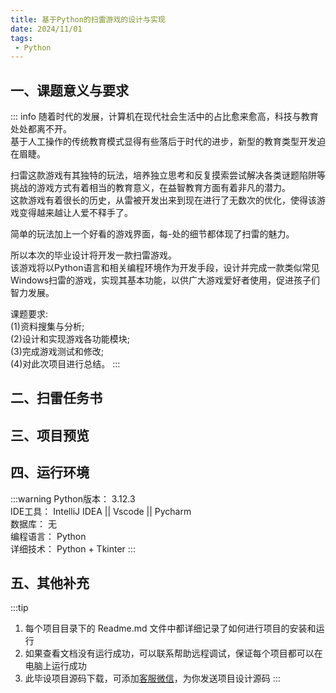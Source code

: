 ```yaml
---
title: 基于Python的扫雷游戏的设计与实现
date: 2024/11/01
tags:
 - Python
---
```


## 一、课题意义与要求

::: info
随着时代的发展，计算机在现代社会生活中的占比愈来愈高，科技与教育处处都离不开。  
基于人工操作的传统教育模式显得有些落后于时代的进步，新型的教育类型开发迫在眉睫。  

扫雷这款游戏有其独特的玩法，培养独立思考和反复摸索尝试解决各类谜题陷阱等挑战的游戏方式有着相当的教育意义，在益智教育方面有着非凡的潜力。    
这款游戏有着很长的历史，从雷被开发出来到现在进行了无数次的优化，使得该游戏变得越来越让人爱不释手了。

简单的玩法加上一个好看的游戏界面，每-处的细节都体现了扫雷的魅力。 

所以本次的毕业设计将开发一款扫雷游戏。  
该游戏将以Python语言和相关编程环境作为开发手段，设计并完成一款类似常见Windows扫雷的游戏，实现其基本功能，以供广大游戏爱好者使用，促进孩子们智力发展。

课题要求:   
(1)资料搜集与分析;    
(2)设计和实现游戏各功能模块;    
(3)完成游戏测试和修改;    
(4)对此次项目进行总结。
:::

## 二、扫雷任务书
<!-- ![扫雷任务书|800x600](https://img.liugezhou.online/bishe/saolei/saolei.png) -->
<ImageView url="https://img.liugezhou.online/bishe/saolei/saolei.png" :width="800" :height="800" fit="contain"/>

## 三、项目预览
<ImageView url="https://img.liugezhou.online/bishe/saolei/saolei2.png" :width="800" :height="800" />

<ImageView url="https://img.liugezhou.online/bishe/saolei/saolei3.png" :width="800" :height="800" />

## 四、运行环境
:::warning
Python版本： 3.12.3    
IDE工具：   IntelliJ IDEA || Vscode || Pycharm   
数据库：    无   
编程语言：  Python    
详细技术：  Python + Tkinter
:::

## 五、其他补充


:::tip
1. 每个项目目录下的 Readme.md 文件中都详细记录了如何进行项目的安装和运行
2. 如果查看文档没有运行成功，可以联系帮助远程调试，保证每个项目都可以在电脑上运行成功
3. 此毕设项目源码下载，可添加[客服微信](https://jsd.cdn.zzko.cn/gh/liugezhou/picx-images-hosting@master/bishe/liugezhou.webp)，为你发送项目设计源码
:::